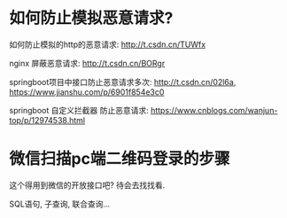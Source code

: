 # 如何防止模拟恶意请求?

如何防止模拟的http的恶意请求: http://t.csdn.cn/TUWfx

nginx 屏蔽恶意请求: http://t.csdn.cn/BORgr

springboot项目中接口防止恶意请求多次: http://t.csdn.cn/02l6a, https://www.jianshu.com/p/6901f854e3c0

springboot 自定义拦截器 防止恶意请求: https://www.cnblogs.com/wanjun-top/p/12974538.html



# 微信扫描pc端二维码登录的步骤

这个得用到微信的开放接口吧? 待会去找找看.



SQL语句, 子查询, 联合查询...